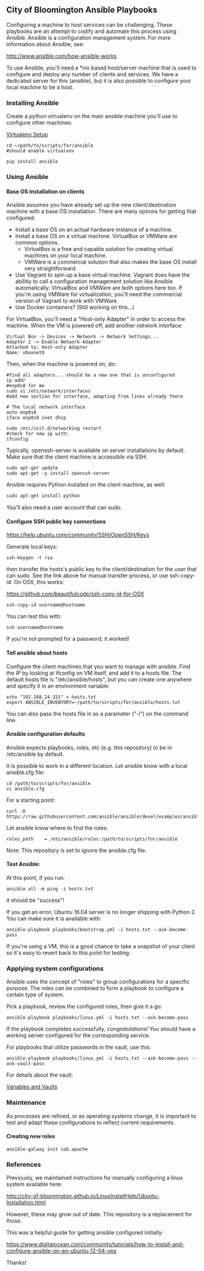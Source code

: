 ## City of Bloomington Ansible Playbooks

Configuring a machine to host services can be challenging. These playbooks are an attempt to codify and automate this process using Ansible. Ansible is a configuration management system. For more information about Ansible, see:

http://www.ansible.com/how-ansible-works

To use Ansible, you'll need a *nix based host/server machine that is used to configure and deploy any number of clients and services. We have a dedicated server for this (ansible), but it is also possible to configure your local machine to be a host.

### Installing Ansible

Create a python virtualenv on the main ansible machine you'll use to configure other machines:

[Virtualenv Setup](virtualenv.md)

    cd ~/path/to/scripts/for/ansible
    #should enable virtualenv

    pip install ansible


### Using Ansible

#### Base OS installation on clients

Ansible assumes you have already set up the new client/destination machine with a base OS installation. There are many options for getting that configured:

  - Install a base OS on an actual hardware instance of a machine.
  - Install a base OS on a virtual machine. VirtualBox or VMWare are common options.
      - VirtualBox is a free and capable solution for creating virtual machines on your local machine.
      - VMWare is a commercial solution that also makes the base OS install very straightforward.
  - Use Vagrant to spin up a base virtual machine. Vagrant does have the abilitiy to call a configuration management solution like Ansible automatically. VirtualBox and VMWare are both options here too. If you're using VMWare for virtualization, you'll need the commercial version of Vagrant to work with VMWare.
  - Use Docker containers? (Still working on this...)

For VirtualBox, you'll need a "Host-only Adapter" in order to access the machine. When the VM is powered off, add another network interface:

    Virtual Box -> Devices -> Network -> Network Settings...
    Adapter 2 -> Enable Network Adapter
    Attached to: Host-only Adapter
    Name: vboxnet0

Then, when the machine is powered on, do:

    #find all adapters... should be a new one that is unconfigured
    ip addr
    #enp0s8 for me
    sudo vi /etc/network/interfaces
    #add new section for interface, adapting from lines already there

    # The local network interface
    auto enp0s8
    iface enp0s8 inet dhcp

    sudo /etc/init.d/networking restart
    #check for new ip with:
    ifconfig

Typically, openssh-server is available on server installations by default. Make sure that the client machine is accessible via SSH:

    sudo apt-get update
    sudo apt-get -y install openssh-server

Ansible requires Python installed on the client machine, as well:

```bash
sudo apt-get install python
```

You'll also need a user account that can sudo.


#### Configure SSH public key connections

https://help.ubuntu.com/community/SSH/OpenSSH/Keys

Generate local keys:

    ssh-keygen -t rsa

then transfer the hosts's public key to the client/destination for the user that can sudo. See the link above for manual transfer process, or use ssh-copy-id. On OSX, this works:

https://github.com/beautifulcode/ssh-copy-id-for-OSX

    ssh-copy-id username@hostname

You can test this with:

    ssh username@hostname

If you're not prompted for a password, it worked!

#### Tell ansible about hosts

Configure the client machines that you want to manage with ansible. Find the IP by looking at ifconfig on VM itself, and add it to a hosts file. The default hosts file is "/etc/ansible/hosts", but you can create one anywhere and specify it in an environment variable:

    echo "192.168.24.151" > hosts.txt
    export ANSIBLE_INVENTORY=~/path/to/scripts/for/ansible/hosts.txt

You can also pass the hosts file in as a parameter ("-i") on the command line.


#### Ansible configuration defaults

Ansible expects playbooks, roles, etc (e.g. this repository) to be in /etc/ansible by default.

It is possible to work in a different location. Let ansible know with a local ansible.cfg file:

    cd /path/to/scripts/for/ansible
    vi ansible.cfg

For a starting point:

    curl -O https://raw.githubusercontent.com/ansible/ansible/devel/examples/ansible.cfg

Let ansible know where to find the roles:

    roles_path    = /etc/ansible/roles:/path/to/scripts/for/ansible

Note: This repository is set to ignore the ansible.cfg file.

#### Test Ansible:

At this point, if you run:

    ansible all -m ping -i hosts.txt

it should be "success"!

If you get an error, Ubuntu 16.04 server is no longer shipping with Python 2. You can make sure it is available with:

    ansible-playbook playbooks/bootstrap.yml -i hosts.txt --ask-become-pass

If you're using a VM, this is a good chance to take a snapshot of your client so it's easy to revert back to this point for testing.

### Applying system configurations

Ansible uses the concept of "roles" to group configurations for a specific purpose. The roles can be combined to form a playbook to configure a certain type of system.

Pick a playbook, review the configured roles, then give it a go:

    ansible-playbook playbooks/linux.yml -i hosts.txt --ask-become-pass

If the playbook completes successfully, *congratulations!* You should have a working server configured for the corresponding service.


For playbooks that utilize passwords in the vault, use this:

    ansible-playbook playbooks/linux.yml -i hosts.txt --ask-become-pass --ask-vault-pass

For details about the vault:

[Variables and Vaults](group_vars/)



### Maintenance

As processes are refined, or as operating systems change, it is important to test and adapt these configurations to reflect current requirements.

#### Creating new roles

    ansible-galaxy init cob.apache



### References

Previously, we maintained instructions for manually configuring a linux system available here:

http://city-of-bloomington.github.io/LinuxInstallHelp/Ubuntu-Installation.html

However, these may grow out of date. This repository is a replacement for those.


This was a helpful guide for getting ansible configured initially:

https://www.digitalocean.com/community/tutorials/how-to-install-and-configure-ansible-on-an-ubuntu-12-04-vps

Thanks!